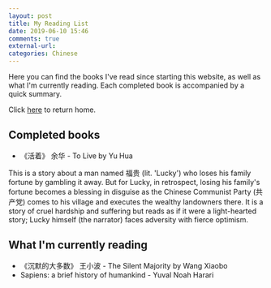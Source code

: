 ```yaml
---
layout: post
title: My Reading List
date: 2019-06-10 15:46
comments: true
external-url:
categories: Chinese
---
```

Here you can find the books I've read since starting this website, as well as what I'm currently reading. Each completed book is accompanied by a quick summary.

Click [here](https://wigdo.github.io/papyrus/) to return home.

## Completed books ##
*  《活着》 余华 - To Live by Yu Hua

  This is a story about a man named 福贵 (lit. 'Lucky') who loses his family fortune by gambling it away. But for Lucky, in retrospect, losing his family's fortune becomes a blessing in disguise as the Chinese Communist Party (共产党) comes to his village and executes the wealthy landowners there. It is a story of cruel hardship and suffering but reads as if it were a light-hearted story; Lucky himself (the narrator) faces adversity with fierce optimism.



## What I'm currently reading ##
* 《沉默的大多数》 王小波 - The Silent Majority by Wang Xiaobo
* Sapiens: a brief history of humankind - Yuval Noah Harari
